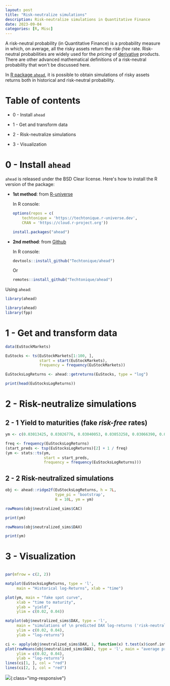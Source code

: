 ```yaml
---
layout: post
title: "Risk-neutralize simulations"
description: Risk-neutralize simulations in Quantitative Finance
date: 2023-09-04
categories: [R, Misc]
---
```


A risk-neutral probability (in Quantitative Finance) is a probability measure in which, on average, all the risky assets return the _risk-free_ rate. Risk-neutral probabilities are widely used for the _pricing_ of [derivative](https://en.wikipedia.org/wiki/Derivative_(finance)) products. There are other advanced mathematical definitions of a risk-neutral probability that won't be discussed here. 

In [R package `ahead`](https://github.com/Techtonique/ahead), it is possible to obtain simulations of risky assets returns both in historical and risk-neutral probability. 

# Table of contents 

- 0 - Install `ahead`

- 1 - Get and transform data

- 2 - Risk-neutralize simulations
 
- 3 - Visualization

# 0 - Install `ahead`

`ahead` is released under the BSD Clear license. Here's how to install the R version of the package:

-   **1st method**: from [R-universe](https://techtonique.r-universe.dev)

    In R console:

    ``` r
    options(repos = c(
        techtonique = 'https://techtonique.r-universe.dev',
        CRAN = 'https://cloud.r-project.org'))

    install.packages("ahead")
    ```

-   **2nd method**: from [Github](https://github.com/Techtonique/ahead)

    In R console:

    ``` r
    devtools::install_github("Techtonique/ahead")
    ```

    Or

    ``` r
    remotes::install_github("Techtonique/ahead")
    ```

Using `ahead`:

```R include=FALSE}
library(ahead)
```

```R
library(ahead)
library(fpp)
```

# 1 - Get and transform data

```R
data(EuStockMarkets)

EuStocks <- ts(EuStockMarkets[1:100, ], 
               start = start(EuStockMarkets),
               frequency = frequency(EuStockMarkets))

EuStocksLogReturns <- ahead::getreturns(EuStocks, type = "log")

print(head(EuStocksLogReturns))
```

# 2 - Risk-neutralize simulations

## 2 - 1 Yield to maturities (fake *risk-free* rates)

```R
ym <- c(0.03013425, 0.03026776, 0.03040053, 0.03053258, 0.03066390, 0.03079450, 0.03092437)

freq <- frequency(EuStocksLogReturns)
(start_preds <- tsp(EuStocksLogReturns)[2] + 1 / freq)
(ym <- stats::ts(ym,
                 start = start_preds,
                 frequency = frequency(EuStocksLogReturns)))
```

## 2 - 2 Risk-neutralized simulations

```R
obj <- ahead::ridge2f(EuStocksLogReturns, h = 7L,
                      type_pi = 'bootstrap',
                      B = 10L, ym = ym)
```

```R
rowMeans(obj$neutralized_sims$CAC)
```

```R
print(ym)
```

```R
rowMeans(obj$neutralized_sims$DAX)
```

```R
print(ym)
```

# 3 - Visualization

```R

par(mfrow = c(2, 2))

matplot(EuStocksLogReturns, type = 'l', 
     main = "Historical log-Returns", xlab = "time")

plot(ym, main = "fake spot curve", 
     xlab = "time to maturity",
     ylab = "yield", 
     ylim = c(0.02, 0.04))

matplot(obj$neutralized_sims$DAX, type = 'l', 
     main = "simulations of \n predicted DAX log-returns ('risk-neutral')", 
     ylim = c(0.02, 0.04), 
     ylab = "log-returns")

ci <- apply(obj$neutralized_sims$DAX, 1, function(x) t.test(x)$conf.int)
plot(rowMeans(obj$neutralized_sims$DAX), type = 'l', main = "average predicted \n DAX log-returns ('risk-neutral')", col = "blue", 
     ylim = c(0.02, 0.04), 
     ylab = "log-returns")
lines(ci[1, ], col = "red")
lines(ci[2, ], col = "red")
```

![]({{base}}/images/2023-09-04/2023-09-04-image1.png){:class="img-responsive"}

